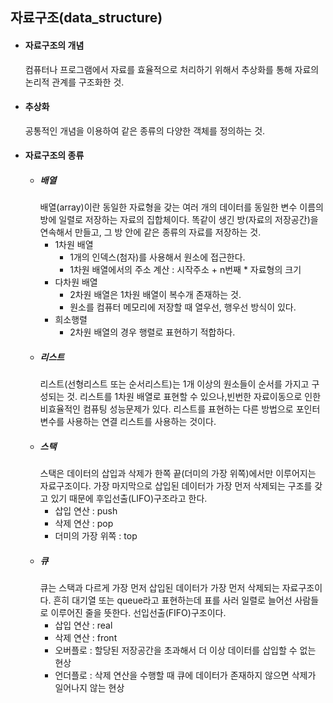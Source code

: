 ## 자료구조(data_structure)

* #### 자료구조의 개념
    컴퓨터나 프로그램에서 자료를 효율적으로 처리하기 위해서 추상화를 통해 자료의 논리적 관계를 구조화한 것.
* #### 추상화
    공통적인 개념을 이용하여 같은 종류의 다양한 객체를 정의하는 것.
* #### 자료구조의 종류
    * ##### 배열
        배열(array)이란 동일한 자료형을 갖는 여러 개의 데이터를 동일한 변수 이름의 방에 일렬로 저장하는 자료의 집합체이다.
        똑같이 생긴 방(자료의 저장공간)을 연속해서 만들고, 그 방 안에 같은 종류의 자료를 저장하는 것.
        - 1차원 배열 
            - 1개의 인덱스(첨자)를 사용해서 원소에 접근한다. 
            - 1차원 배열에서의 주소 계산 : 시작주소 + n번째 * 자료형의 크기
        - 다차원 배열
            - 2차원 배열은 1차원 배열이 복수개 존재하는 것.
            - 원소를 컴퓨터 메모리에 저장할 때 열우선, 행우선 방식이 있다.
        - 희소행렬
            - 2차원 배열의 경우 행렬로 표현하기 적합하다.
    * ##### 리스트
        리스트(선형리스트 또는 순서리스트)는 1개 이상의 원소들이 순서를 가지고 구성되는 것. 리스트를 1차원 배열로 표현할 수 있으나,빈번한 자료이동으로 인한 비효율적인 컴퓨팅 성능문제가 있다. 리스트를 표현하는 다른 방법으로 포인터 변수를 사용하는 연결 리스트를 사용하는 것이다.
    * ##### 스택
        스택은 데이터의 삽입과 삭제가 한쪽 끝(더미의 가장 위쪽)에서만 이루어지는 자료구조이다. 가장 마지막으로 삽입된 데이터가 가장 먼저 삭제되는 구조를 갖고 있기 때문에 후입선출(LIFO)구조라고 한다. 
        - 삽입 연산 : push
        - 삭제 연산 : pop
        - 더미의 가장 위쪽 : top
    * ##### 큐
        큐는 스택과 다르게 가장 먼저 삽입된 데이터가 가장 먼저 삭제되는 자료구조이다. 흔히 대기열 또는 queue라고 표현하는데 표를 사러 일렬로 늘어선 사람들로 이루어진 줄을 뜻한다. 선입선출(FIFO)구조이다.
        - 삽입 연산 : real
        - 삭제 연산 : front
        - 오버플로 : 할당된 저장공간을 초과해서 더 이상 데이터를 삽입할 수 없는 현상
        - 언더플로 : 삭제 연산을 수행할 때 큐에 데이터가 존재하지 않으면 삭제가 일어나지 않는 현상
        
